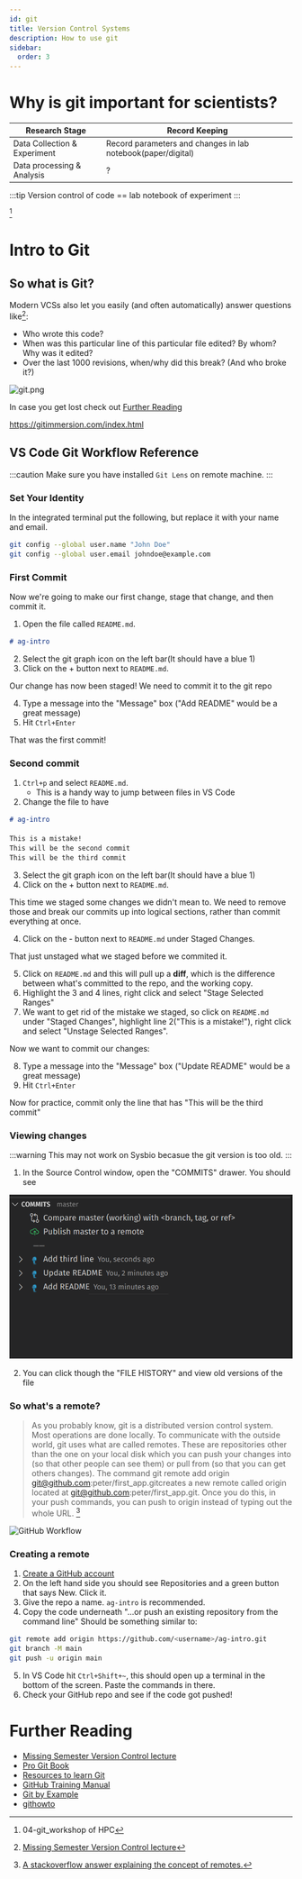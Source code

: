 ```yaml
---
id: git
title: Version Control Systems
description: How to use git
sidebar:
  order: 3
---
```


# Why is git important for scientists?

| Research Stage               | Record Keeping                                               |
| ---------------------------- | ------------------------------------------------------------ |
| Data Collection & Experiment | Record parameters and changes in lab notebook(paper/digital) |
| Data processing & Analysis   | ?                                                            |

:::tip
Version control of code == lab notebook of experiment
:::

[^1]

# Intro to Git

## So what is Git?

Modern VCSs also let you easily (and often automatically) answer questions like[^2]:

- Who wrote this code?
- When was this particular line of this particular file edited? By whom? Why was it edited?
- Over the last 1000 revisions, when/why did this break? (And who broke it?)

![git.png](https://imgs.xkcd.com/comics/git.png)

In case you get lost check out [Further Reading](#further-reading)

https://gitimmersion.com/index.html

## VS Code Git Workflow Reference

:::caution
Make sure you have installed `Git Lens` on remote machine.
:::

### Set Your Identity

In the integrated terminal put the following, but replace it with your name and email.

```bash
git config --global user.name "John Doe"
git config --global user.email johndoe@example.com
```

### First Commit

Now we're going to make our first change, stage that change, and then commit it.

1. Open the file called `README.md`.

```md title="README.md"
# ag-intro
```

2. Select the git graph icon on the left bar(It should have a blue 1)
3. Click on the + button next to `README.md`.

Our change has now been staged! We need to commit it to the git repo

4. Type a message into the "Message" box ("Add README" would be a great message)
5. Hit `Ctrl+Enter`

That was the first commit!

### Second commit

1. `Ctrl+p` and select `README.md`.
   - This is a handy way to jump between files in VS Code
2. Change the file to have

```md title="README.md"
# ag-intro

This is a mistake!
This will be the second commit
This will be the third commit
```

3. Select the git graph icon on the left bar(It should have a blue 1)
4. Click on the + button next to `README.md`.

This time we staged some changes we didn't mean to. We need to remove those and
break our commits up into logical sections, rather than commit everything at
once.

4. Click on the - button next to `README.md` under Staged Changes.

That just unstaged what we staged before we commited it.

5. Click on `README.md` and this will pull up a **diff**, which is the
   difference between what's committed to the repo, and the working copy.
6. Highlight the 3 and 4 lines, right click and select "Stage Selected Ranges"
7. We want to get rid of the mistake we staged, so click on `README.md` under
   "Staged Changes", highlight line 2("This is a mistake!"), right click and
   select "Unstage Selected Ranges".

Now we want to commit our changes:

8. Type a message into the "Message" box ("Update README" would be a great message)
9. Hit `Ctrl+Enter`

Now for practice, commit only the line that has "This will be the third commit"

### Viewing changes

:::warning
This may not work on Sysbio becasue the git version is too old.
:::

1. In the Source Control window, open the "COMMITS" drawer. You should see

![VS Code Commits](/img/week_02/vs_code_commits.png)

2. You can click though the "FILE HISTORY" and view old versions of the file

### So what's a remote?

> As you probably know, git is a distributed version control system. Most operations are done locally. To communicate with the outside world, git uses what are called remotes. These are repositories other than the one on your local disk which you can push your changes into (so that other people can see them) or pull from (so that you can get others changes). The command git remote add origin git@github.com:peter/first_app.gitcreates a new remote called origin located at git@github.com:peter/first_app.git. Once you do this, in your push commands, you can push to origin instead of typing out the whole URL.
> [^3]

![GitHub Workflow](https://external-content.duckduckgo.com/iu/?u=https%3A%2F%2Fwww.c-sharpcorner.com%2Farticle%2Fgit-and-github-version-control-local-and-remote-repository%2FImages%2FGit%2520And%2520Github%2520Version%2520Control.png&f=1&nofb=1)

### Creating a remote

1. [Create a GitHub account](https://github.com/join)
2. On the left hand side you should see Repositories and a green button that
   says New. Click it.
3. Give the repo a name. `ag-intro` is recommended.
4. Copy the code underneath "...or push an existing repository from the command line"
   Should be something similar to:

```bash
git remote add origin https://github.com/<username>/ag-intro.git
git branch -M main
git push -u origin main
```

5. In VS Code hit `Ctrl+Shift+~`, this should open up a terminal in the bottom
   of the screen. Paste the commands in there.
6. Check your GitHub repo and see if the code got pushed!

# Further Reading

- [Missing Semester Version Control lecture](https://missing.csail.mit.edu/2020/version-control/)
- [Pro Git Book](https://git-scm.com/book/en/v2)
- [Resources to learn Git](https://try.github.io/)
- [GitHub Training Manual](https://githubtraining.github.io/training-manual/)
- [Git by Example](https://antonz.org/git-by-example/)
- [githowto](https://githowto.com/create_a_project)

[^1]: 04-git_workshop of HPC
[^2]: [Missing Semester Version Control lecture](https://missing.csail.mit.edu/2020/version-control/)
[^3]: [A stackoverflow answer explaining the concept of remotes.](https://stackoverflow.com/questions/5617211/what-is-git-remote-add-and-git-push-origin-master/5617350#5617350)

